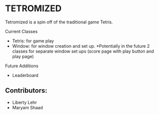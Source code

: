 # TETROMIZED

Tetromized is a spin off of the traditional game Tetris.

Current Classes
- Tetris: for game play
- Window: for window creation and set up.
    *Potentially in the future 2 classes for separate window set ups (score page with play button and play page)
    
Future Additions
- Leaderboard

## Contributors:
- Liberty Lehr
- Maryam Shaad
